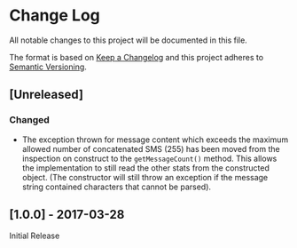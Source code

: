 # Change Log
All notable changes to this project will be documented in this file.

The format is based on [Keep a Changelog](http://keepachangelog.com/) 
and this project adheres to [Semantic Versioning](http://semver.org/).

## [Unreleased]
### Changed
- The exception thrown for message content which exceeds the maximum allowed
number of concatenated SMS (255) has been moved from the inspection on construct
to the `getMessageCount()` method. This allows the implementation to still read
the other stats from the constructed object. (The constructor will still throw
an exception if the message string contained characters that cannot be parsed).

## [1.0.0] - 2017-03-28
Initial Release
